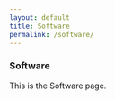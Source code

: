 ```yaml
---
layout: default
title: Software
permalink: /software/
---
```


### Software

This is the Software page.
